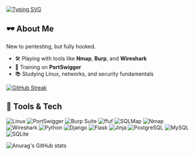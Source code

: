 <a href="https://git.io/typing-svg"><img src="https://readme-typing-svg.demolab.com?font=Fira+Code&pause=1000&color=68B587&width=435&lines=Hi!+I'm+Dmitry" alt="Typing SVG" /></a> 
<h2>🕶️ About Me</h2>
<p>New to pentesting, but fully hooked.<br></p>

<ul>
  <li>🛠️ Playing with tools like <strong>Nmap</strong>, <strong>Burp</strong>, and <strong>Wireshark</strong></li>
  <li>🎯 Training on <strong>PortSwigger</strong></li>
  <li>📚 Studying Linux, networks, and security fundamentals</li>
</ul>

<a href="https://git.io/streak-stats"><img src="https://streak-stats.demolab.com?user=ObukhovDA&theme=shadow-green&hide_total_contributions=true" alt="GitHub Streak" /></a>

<h2>🧰 Tools & Tech</h2>

![Linux](https://img.shields.io/badge/Linux-FCC624?style=for-the-badge&logo=linux&logoColor=black)
![PortSwigger](https://img.shields.io/badge/PortSwigger-E34F26?style=for-the-badge)
![Burp Suite](https://img.shields.io/badge/Burp%20Suite-FF6F00?style=for-the-badge&logo=burp-suite&logoColor=white)
![ffuf](https://img.shields.io/badge/ffuf-fast--fuzzer-green?style=for-the-badge&logo=ffuf)
![SQLMap](https://img.shields.io/badge/SQLMap-CC0000?style=for-the-badge)
![Nmap](https://img.shields.io/badge/Nmap-004170?style=for-the-badge)
![Wireshark](https://img.shields.io/badge/Wireshark-1679A7?style=for-the-badge&logo=wireshark&logoColor=white)
![Python](https://img.shields.io/badge/Python-3776AB?style=for-the-badge&logo=python&logoColor=white)
![Django](https://img.shields.io/badge/Django-092E20?style=for-the-badge&logo=django&logoColor=white)
![Flask](https://img.shields.io/badge/Flask-000000?style=for-the-badge&logo=flask&logoColor=white)
![Jinja](https://img.shields.io/badge/jinja-white.svg?style=for-the-badge&logo=jinja&logoColor=black)
![PostgreSQL](https://img.shields.io/badge/PostgreSQL-4169E1?style=for-the-badge&logo=postgresql&logoColor=white)
![MySQL](https://img.shields.io/badge/MySQL-005C84?style=for-the-badge&logo=mysql&logoColor=white)
![SQLite](https://img.shields.io/badge/SQLite-003B57?style=for-the-badge&logo=sqlite&logoColor=white)

![Anurag's GitHub stats](https://github-readme-stats.vercel.app/api?username=ObukhovDA&show_icons=true&theme=merko)
